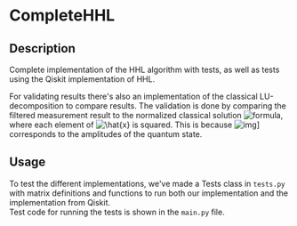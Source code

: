 # CompleteHHL

## Description

Complete implementation of the HHL algorithm with tests, as well as tests using the Qiskit implementation of HHL.  

For validating results there's also an implementation of the classical LU-decomposition to compare results.
The validation is done by comparing the filtered measurement result to the normalized classical solution ![formula](https://render.githubusercontent.com/render/math?math=\hat{x}), 
where each element of ![\hat{x}](https://latex.codecogs.com/svg.image?\hat{x})  is squared. This is because ![img](https://bit.ly/2FMBvTL)] corresponds to the amplitudes of the
quantum state.

## Usage

To test the different implementations, we've made a Tests class in `tests.py` with matrix definitions and functions to 
run both our implementation and the implementation from Qiskit.  
Test code for running the tests is shown in the `main.py` file.